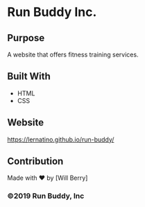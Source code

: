 # Run Buddy Inc.


## Purpose
A website that offers fitness training services.


## Built With
* HTML
* CSS


## Website
https://lernatino.github.io/run-buddy/


## Contribution
Made with ❤️ by [Will Berry]


### ©️2019 Run Buddy, Inc


